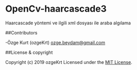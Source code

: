 # OpenCv-haarcascade3
Haarcascade yöntemi ve ilgili xml dosyası ile araba algılama 



##Contributors

-Özge Kurt (ozgeKrt) <ozge.beydam@gmail.com>

##License & copyright

Copyright (c) 2019 ozgeKrt
Licensed under the [MIT License](LICENSE).

